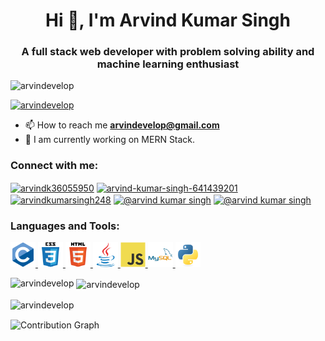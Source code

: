 <h1 align="center">Hi 👋, I'm Arvind Kumar Singh</h1>
<h3 align="center">A full stack web developer with problem solving ability and machine learning enthusiast</h3>

<p align="left"> <img src="https://komarev.com/ghpvc/?username=arvindevelop&label=Profile%20views&color=0e75b6&style=flat" alt="arvindevelop" /> </p>

<p align="left"> <a href="https://github.com/ryo-ma/github-profile-trophy"><img src="https://github-profile-trophy.vercel.app/?username=arvindevelop" alt="arvindevelop" /></a> </p>

- 📫 How to reach me **arvindevelop@gmail.com**
- 🔭 I am currently working on MERN Stack.

<h3 align="left">Connect with me:</h3>
<p align="left">
<a href="https://twitter.com/arvindk36055950" target="blank"><img align="center" src="https://cdn.jsdelivr.net/npm/simple-icons@3.0.1/icons/twitter.svg" alt="arvindk36055950" height="30" width="40" /></a>
<a href="https://linkedin.com/in/arvind-kumar-singh-641439201" target="blank"><img align="center" src="https://cdn.jsdelivr.net/npm/simple-icons@3.0.1/icons/linkedin.svg" alt="arvind-kumar-singh-641439201" height="30" width="40" /></a>
<!--<a href="https://kaggle.com/arvi3674" target="blank"><img align="center" src="https://cdn.jsdelivr.net/npm/simple-icons@3.0.1/icons/kaggle.svg" alt="arvi3674" height="30" width="40" /></a>-->
<a href="https://instagram.com/arvindkumarsingh248" target="blank"><img align="center" src="https://cdn.jsdelivr.net/npm/simple-icons@3.0.1/icons/instagram.svg" alt="arvindkumarsingh248" height="30" width="40" /></a>
<a href="https://www.hackerearth.com/@arvi7631" target="blank"><img align="center" src="https://cdn.jsdelivr.net/npm/simple-icons@3.0.1/icons/hackerearth.svg" alt="@arvind kumar singh" height="30" width="40" /></a>
<a href="https://leetcode.com/Arvind_Kumar_Singh/" target="blank"><img align="center" src="https://cdn.jsdelivr.net/npm/simple-icons@3.0.1/icons/Leetcode.svg" alt="@arvind kumar singh" height="30" width="40" /></a>
</p>

<h3 align="left">Languages and Tools:</h3>
<p align="left"> <a href="https://www.cprogramming.com/" target="_blank"> <img src="https://raw.githubusercontent.com/devicons/devicon/master/icons/c/c-original.svg" alt="c" width="40" height="40"/> </a> <a href="https://www.w3schools.com/css/" target="_blank"> <img src="https://raw.githubusercontent.com/devicons/devicon/master/icons/css3/css3-original-wordmark.svg" alt="css3" width="40" height="40"/> </a> <a href="https://www.w3.org/html/" target="_blank"> <img src="https://raw.githubusercontent.com/devicons/devicon/master/icons/html5/html5-original-wordmark.svg" alt="html5" width="40" height="40"/> </a> <a href="https://www.java.com" target="_blank"> <img src="https://raw.githubusercontent.com/devicons/devicon/master/icons/java/java-original.svg" alt="java" width="40" height="40"/> </a> <a href="https://developer.mozilla.org/en-US/docs/Web/JavaScript" target="_blank"> <img src="https://raw.githubusercontent.com/devicons/devicon/master/icons/javascript/javascript-original.svg" alt="javascript" width="40" height="40"/> </a> <a href="https://www.mysql.com/" target="_blank"> <img src="https://raw.githubusercontent.com/devicons/devicon/master/icons/mysql/mysql-original-wordmark.svg" alt="mysql" width="40" height="40"/> </a> <a href="https://www.python.org" target="_blank"> <img src="https://raw.githubusercontent.com/devicons/devicon/master/icons/python/python-original.svg" alt="python" width="40" height="40"/> </a> </p>

<p><img align="left" src="https://github-readme-stats.vercel.app/api/top-langs?username=arvindevelop&show_icons=true&locale=en&layout=compact" alt="arvindevelop" /></p>

<p>&nbsp;<img align="center" src="https://github-readme-stats.vercel.app/api?username=arvindevelop&show_icons=true&locale=en" alt="arvindevelop" /></p>

<p><img align="center" src="https://github-readme-streak-stats.herokuapp.com/?user=arvindevelop&" alt="arvindevelop" /></p>
<p><img src="https://activity-graph.herokuapp.com/graph?username=arvindevelop&theme=xcode" alt="Contribution Graph" align="center" /></p>
